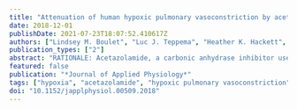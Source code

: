 ```yaml
---
title: "Attenuation of human hypoxic pulmonary vasoconstriction by acetazolamide and methazolamide"
date: 2018-12-01
publishDate: 2021-07-23T18:07:52.410617Z
authors: ["Lindsey M. Boulet", "Luc J. Teppema", "Heather K. Hackett", "Paolo B. Dominelli", "William Spencer Cheyne", "Giulio S. Dominelli", "David C. Irwin", "Paul W. Buehler", "Jin Hyen Baek", "Erik Richard Swenson", "Glen Edward Foster"]
publication_types: ["2"]
abstract: "RATIONALE: Acetazolamide, a carbonic anhydrase inhibitor used for preventing altitude illness attenuates hypoxic pulmonary vasoconstriction (HPV) while improving oxygenation. Methazolamide, an analog of acetazolamide, is more lipophilic, has a longer half-life, and activates a major antioxidant transcription factor. However, its influence on the hypoxic pulmonary response in humans is unknown. OBJECTIVE: To determine if a clinically relevant dosing of methazolamide improves oxygenation, attenuates HPV and augments plasma antioxidant capacity in men exposed to hypoxia when compared to an established dosing of acetazolamide known to suppress HPV. METHODS: In this double-blind, placebo-controlled, cross-over trial, eleven participants were randomized to treatments with methazolamide (100mg b.i.d.) and acetazolamide (250mg t.i.d.) for two days prior to 60 minutes of hypoxia (FIO2≈0.12). MEASUREMENTS: Pulmonary artery systolic pressure (PASP), alveolar ventilation (V̇A), blood gases and markers of redox status were measured. Pulmonary vascular sensitivity to hypoxia was determined by indexing PASP to alveolar PO2. RESULTS: Acetazolamide caused greater metabolic acidosis compared with methazolamide, but the augmented V̇A and improved oxygenation with hypoxia were similar. The rise in PASP with hypoxia was lower with methazolamide (9.0 ± 0.9 mmHg) and acetazolamide (8.0 ± 0.7 mmHg) compared with placebo (14.1 ± 1.3 mmHg; P textless 0.05). The pulmonary vascular sensitivity to hypoxia (ΔPASP/ΔPAO2) was reduced equally by both drugs. Only acetazolamide improved the non-enzymatic plasma antioxidant capacity. CONCLUSIONS: Although acetazolamide only had plasma antioxidant properties, methazolamide led to similar improvements in oxygenation and reduction in HPV at a dose causing less metabolic acidosis than acetazolamide in humans."
featured: false
publication: "*Journal of Applied Physiology*"
tags: ["hypoxia", "acetazolamide", "hypoxic pulmonary vasoconstriction", "methazolamide", "pulmonary vascular resistance"]
doi: "10.1152/japplphysiol.00509.2018"
---
```


